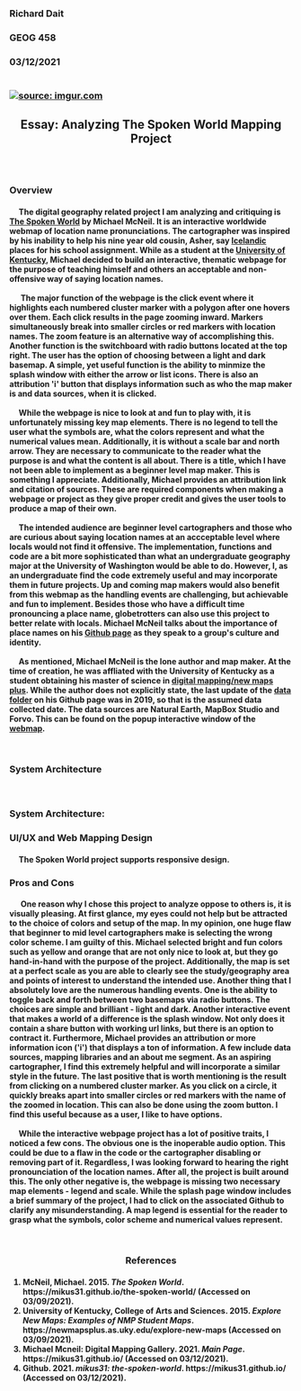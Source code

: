 <h3> Richard Dait
<h3> GEOG 458
<h3> 03/12/2021

</br>
</br>
</br>
<a href="https://imgur.com/nXOsuW9"><img src="https://i.imgur.com/nXOsuW9.png" title="source: imgur.com" /></a>
<h2> <p align="center">  <b> Essay: Analyzing The Spoken World Mapping Project</b> </p> </br>
<h3><b> Overview</b></br>
<h4> <p align="left">&nbsp;&nbsp;&nbsp;&nbsp;&nbsp;The digital geography related project I am analyzing and critiquing is <a href="https://mikus31.github.io/the-spoken-world/">The Spoken World</a> by Michael McNeil. It is an interactive worldwide webmap of location name pronunciations. The cartographer was inspired by his inability to help his nine year old cousin, Asher, say <a href="https://github.com/mikus31/the-spoken-world">Icelandic</a> places for his school assignment. While as a student at the <a href="https://newmapsplus.as.uky.edu/explore-new-maps">University of Kentucky</a>, Michael decided to build an interactive, thematic webpage for the purpose of teaching himself and others an acceptable and non-offensive way of saying location names.
</br>
</br>
&nbsp;&nbsp;&nbsp;&nbsp;&nbsp; The major function of the webpage is the click event where it highlights each numbered cluster marker with a polygon after one hovers over them. Each click results in the page zooming inward. Markers simultaneously break into smaller circles or red markers with location names. The zoom feature is an alternative way of accomplishing this. Another function is the switchboard with radio buttons located at the top right. The user has the option of choosing between a light and dark basemap. A simple, yet useful function is the ability to minmize the splash window with either the arrow or list icons. There is also an attribution 'i' button that displays information such as who the map maker is and data sources, when it is clicked.
</br>
</br>
&nbsp;&nbsp;&nbsp;&nbsp;&nbsp;While the webpage is nice to look at and fun to play with, it is unfortunately missing key map elements. There is no legend to tell the user what the symbols are, what the colors represent and what the numerical values mean. Additionally, it is without a scale bar and north arrow. They are necessary to communicate to the reader what the purpose is and what the content is all about. There is a title, which I have not been able to implement as a beginner level map maker. This is something I appreciate. Additionally, Michael provides an attribution link and citation of sources. These are required components when making a webpage or project as they give proper credit and gives the user tools to produce a map of their own.
</br>
</br>
&nbsp;&nbsp;&nbsp;&nbsp;&nbsp;The intended audience are beginner level cartographers and those who are curious about saying location names at an accceptable level where locals would not find it offensive. The implementation, functions and code are a bit more sophisticated than what an undergraduate geography major at the University of Washington would be able to do. However, I, as an undergraduate find the code extremely useful and may incorporate them in future projects. Up and coming map makers would also benefit from this webmap as the handling events are challenging, but achievable and fun to implement. Besides those who have a difficult time pronouncing a place name, globetrotters can also use this project to better relate with locals. Michael McNeil talks about the importance of place names on his <a href="https://github.com/mikus31/the-spoken-world">Github page</a> as they speak to a group's culture and identity.
</br>
</br>
&nbsp;&nbsp;&nbsp;&nbsp;&nbsp;As mentioned, Michael McNeil is the lone author and map maker. At the time of creation, he was affliated with the University of Kentucky as a student obtaining his master of science in <a href="https://newmapsplus.as.uky.edu/">digital mapping/new maps plus</a>. While the author does not explicitly state, the last update of the <a href="https://github.com/mikus31/the-spoken-world/tree/master/data">data folder</a> on his Github page was in 2019, so that is the assumed data collected date. The data sources are Natural Earth, MapBox Studio and Forvo. This can be found on the popup interactive window of the <a href="https://mikus31.github.io/the-spoken-world/">webmap</a>.
</p> </br>
<h3><b> System Architecture</b></br>
<h4><p align="left">&nbsp;&nbsp;&nbsp;&nbsp;&nbsp;</p>
<h3><b> System Architecture:</b></br>
<h3><b> UI/UX and Web Mapping Design </b></br>
<h4><p align="left">&nbsp;&nbsp;&nbsp;&nbsp;&nbsp;The Spoken World project supports responsive design.</p>
<h3><b>Pros and Cons</b></br>
<h4><p align="left">&nbsp;&nbsp;&nbsp;&nbsp;&nbsp; One reason why I chose this project to analyze oppose to others is, it is visually pleasing. At first glance, my eyes could not help but be attracted to the choice of colors and setup of the map. In my opinion, one huge flaw that beginner to mid level cartographers make is selecting the wrong color scheme. I am guilty of this. Michael selected bright and fun colors such as yellow and orange that are not only nice to look at, but they go hand-in-hand with the purpose of the project. Additionally, the map is set at a perfect scale as you are able to clearly see the study/geography area and points of interest to understand the intended use. Another thing that I absolutely love are the numerous handling events. One is the ability to toggle back and forth between two basemaps via radio buttons. The choices are simple and brilliant - light and dark. Another interactive event that makes a world of a difference is the splash window. Not only does it contain a share button with working url links, but there is an option to contract it. Furthermore, Michael provides an attribution or more information icon ('i') that displays a ton of information. A few include data sources, mapping libraries and an about me segment. As an aspiring cartographer, I find this extremely helpful and will incorporate a similar style in the future. The last positive that is worth mentioning is the result from clicking on a numbered cluster marker. As you click on a circle, it quickly breaks apart into smaller circles or red markers with the name of the zoomed in location. This can also be done using the zoom button. I find this useful because as a user, I like to have options.</br></br>&nbsp;&nbsp;&nbsp;&nbsp;&nbsp;While the interactive webpage project has a lot of positive traits, I noticed a few cons. The obvious one is the inoperable audio option. This could be due to a flaw in the code or the cartographer disabling or removing part of it. Regardless, I was looking forward to hearing the right pronounciation of the location names. After all, the project is built around this. The only other negative is, the webpage is missing two necessary map elements - legend and scale. While the splash page window includes a brief summary of the project, I had to click on the associated Github to clarify any misunderstanding. A map legend is essential for the reader to grasp what the symbols, color scheme and numerical values represent.</p><p align="left"></p></br>
<h3><p align="center"><b>References</b></br>
<h4><ol type = "1"><li>McNeil, Michael. 2015. <i>The Spoken World</i>. https://mikus31.github.io/the-spoken-world/ (Accessed on 03/09/2021).</li><li>University of Kentucky, College of Arts and Sciences. 2015. <i>Explore New Maps: Examples of NMP Student Maps</i>. https://newmapsplus.as.uky.edu/explore-new-maps (Accessed on 03/09/2021).</li><li>Michael Mcneil: Digital Mapping Gallery. 2021. <i>Main Page</i>. https://mikus31.github.io/ (Accessed on 03/12/2021).</li><li>Github. 2021. <i>mikus31: the-spoken-world</i>. https://mikus31.github.io/ (Accessed on 03/12/2021).</li></ol>
